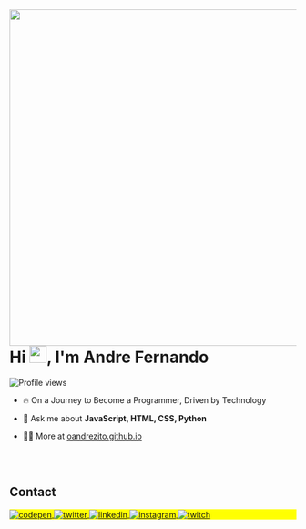 <img align="right" height="590em" src="https://raw.githubusercontent.com/gist/oandrezito/7c1ab65e51760c4b34d4239deede265f/raw/d41f4ac3acc4dc60c49e89d454d6be9d6a8c1367/githubcard.svg"/>
<h1 align="left">Hi <img src="https://raw.githubusercontent.com/kaueMarques/kaueMarques/master/hi.gif" height="30px">, I'm Andre Fernando</h1>
<p align="left"> <img src="https://komarev.com/ghpvc/?username=oandrezito&color=yellow" alt="Profile views" /> </p>

- 🔥 On a Journey to Become a Programmer, Driven by Technology

- 💬 Ask me about **JavaScript, HTML, CSS, Python**

- 👨‍💻 More at [oandrezito.github.io](https://oandrezito.github.io/DevLinks/)

<!--

<br><br>

## 🛠 &nbsp;Tech Stack

![JavaScript](https://img.shields.io/badge/-JavaScript-05122A?style=flat&logo=javascript)&nbsp;
![Node.js](https://img.shields.io/badge/-Node.js-05122A?style=flat&logo=node.js)&nbsp;
![HTML](https://img.shields.io/badge/-HTML-05122A?style=flat&logo=HTML5)&nbsp;
![CSS](https://img.shields.io/badge/-CSS-05122A?style=flat&logo=CSS3&logoColor=1572B6)&nbsp;
![React](https://img.shields.io/badge/-React-05122A?style=flat&logo=react)&nbsp;
![Git](https://img.shields.io/badge/-Git-05122A?style=flat&logo=git)&nbsp;
![GitHub](https://img.shields.io/badge/-GitHub-05122A?style=flat&logo=github)&nbsp;
![Markdown](https://img.shields.io/badge/-Markdown-05122A?style=flat&logo=markdown)&nbsp;
![Visual Studio Code](https://img.shields.io/badge/-Visual%20Studio%20Code-05122A?style=flat&logo=visual-studio-code&logoColor=007ACC)&nbsp;
![PostgreSQL](https://img.shields.io/badge/-PostgreSQL-05122A?style=flat&logo=postgresql)&nbsp;
![SQLite](https://img.shields.io/badge/-SQLite-05122A?style=flat&logo=sqlite)&nbsp;

<br><br>

## ⚙️ &nbsp;GitHub Analytics

<p align="left">
<img width="530em" src="https://github-readme-stats.vercel.app/api?username=maykbrito&show_icons=true&theme=vision-friendly-dark" alt="maykbrito's stats"/>
<img width="530em" src="https://github-readme-stats.vercel.app/api/top-langs/?username=maykbrito&layout=compact&theme=vision-friendly-dark" alt="maykbrito's most languages"/>
</p>
-->

<br><br>

## Contact

<p align="left" style="background:yellow">
<a href="https://codepen.io/oandrezito" target="_blank">
  <img align="center" src="https://img.shields.io/badge/-oandrezito-05122A?style=flat&logo=codepen" alt="codepen"/>
</a>
<a href="https://twitter.com/oandrezito" target="_blank">
  <img align="center" src="https://img.shields.io/badge/-oandrezito-05122A?style=flat&logo=twitter" alt="twitter"/>  
</a>
<a href="https://linkedin.com/in/oandrefernando1" target="_blank">
  <img align="center" src="https://img.shields.io/badge/-oandrezito-05122A?style=flat&logo=linkedin" alt="linkedin"/>
</a>
<a href="https://instagram.com/oandrezito" target="_blank">
 <img align="center" src="https://img.shields.io/badge/-oandrezito-05122A?style=flat&logo=instagram" alt="instagram"/>
</a>
<a href="https://twitch.com/oandrezito" target="_blank">
 <img align="center" src="https://img.shields.io/badge/-oandrezito-05122A?style=flat&logo=twitch" alt="twitch"/>
</a>
</p>
